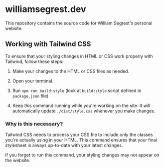 # williamsegrest.dev

This repository contains the source code for William Segrest's personal website.

## Working with Tailwind CSS

To ensure that your styling changes in HTML or CSS work properly with Tailwind, follow these steps:

1. Make your changes to the HTML or CSS files as needed.

2. Open your terminal.

3. Run ```npm run build:style``` (look at ```build:style``` script defined in ```package.json``` file)

4. Keep this command running while you're working on the site. It will automatically update ```./dist/style.css``` whenever you make changes.

### Why is this necessary?

Tailwind CSS needs to process your CSS file to include only the classes you're actually using in your HTML. This command ensures that your final stylesheet is always up-to-date with your latest changes.

If you forget to run this command, your styling changes may not appear on the website.

